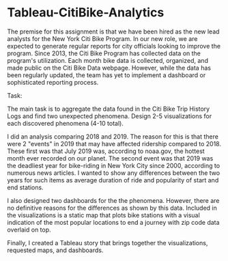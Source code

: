 # Tableau-CitiBike-Analytics
The premise for this assignment is that we have been hired as the new lead analysts for the New York Citi Bike Program. In our new role, we are expected to generate regular reports for city officials looking to improve the program.
Since 2013, the Citi Bike Program has collected data on the program's utilization. Each month bike data is collected, organized, and made public on the Citi Bike Data webpage.
However, while the data has been regularly updated, the team has yet to implement a dashboard or sophisticated reporting process. 

Task:

The main task is to aggregate the data found in the Citi Bike Trip History Logs and find two unexpected phenomena.
Design 2-5 visualizations for each discovered phenomena (4-10 total). 

I did an analysis comparing 2018 and 2019. The reason for this is that there were 2 "events" in 2019 that may have affected ridership compared to 2018.
These first was that July 2019 was, according to noaa.gov, the hottest month ever recorded on our planet. The second event was that 2019 was the deadliest 
year for bike-riding in New York City since 2000, according to numerous news articles. I wanted to show any differences between the two years for such items as average duration of ride and popularity of start and end stations. 

I also designed two dashboards for the the phenomena. However, there are no definitive reasons for the differences as shown by this data. 
Included in the visualizations is a static map that plots bike stations with a visual indication of the most popular locations to end a journey with zip code data overlaid on top.

Finally, I created a Tableau story that brings together the visualizations, requested maps, and dashboards.




